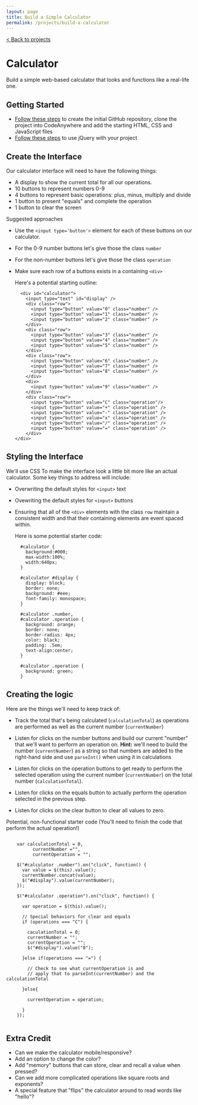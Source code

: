 ```yaml
---
layout: page
title: Build a Simple Calculator
permalink: /projects/build-a-calculator
---
```


[< Back to projects](/projects)

# Calculator

Build a simple web-based calculator that looks and functions like a real-life one.

## Getting Started

- [Follow these steps](/projects/starter) to create the initial GitHub repository, clone the project into CodeAnywhere and add the starting HTML, CSS and JavaScript files
- [Follow these steps](/projects/jquery) to use jQuery with your project


## Create the Interface

Our calculator interface will need to have the following things:

- A display to show the current total for all our operations.
- 10 buttons to represent numbers 0-9
- 4 buttons to represent basic operations: plus, minus, multiply and divide
- 1 button to present "equals" and complete the operation
- 1 button to clear the screen

Suggested approaches

- Use the `<input type='button'>` element for each of these buttons on our calculator.
- For the 0-9 number buttons let's give those the class `number`
- For the non-number buttons let's give those the class `operation`
- Make sure each row of a buttons exists in a containing `<div>`
  
  Here's a potential starting outline:
  
  ```
    <div id="calculator">
      <input type="text" id="display" />
      <div class="row">
        <input type="button" value="0" class="number" />
        <input type="button" value="1" class="number" />
        <input type="button" value="2" class="number" />
      </div>
      <div class="row">
        <input type="button" value="3" class="number" />
        <input type="button" value="4" class="number" />
        <input type="button" value="5" class="number" />
      </div>
      <div class="row">
        <input type="button" value="6" class="number" />
        <input type="button" value="7" class="number" />
        <input type="button" value="8" class="number" />
      </div>
      <div>
        <input type="button" value="9" class="number" />
      </div>
      <div class="row">
        <input type="button" value="C" class="operation"/>
        <input type="button" value="+" class="operation" />
        <input type="button" value="-" class="operation" />  
        <input type="button" value="x" class="operation" />  
        <input type="button" value="/" class="operation" />  
        <input type="button" value="=" class="operation" />  
      </div>    
  </div>
  ```

## Styling the Interface

We'll use CSS To make the interface look a little bit more like an actual calculator. Some key things to address will include:

- Overwriting the default styles for `<input>`  text
- Ovewriting the default styles for `<input>` buttons
- Ensuring that all of the `<div>` elements with the class `row` maintain a consistent width and that their containing elements are event spaced within.

  Here is some potential starter code:
  ```
    #calculator {
      background:#000;
      max-width:100%;
      width:640px;
    }

    #calculator #display {
      display: block;
      border: none;
      background: #eee;
      font-family: monospace;
    }
  
    #calculator .number,
    #calculator .operation {
      background: orange;
      border: none;
      border-radius: 4px;
      color: black;
      padding: .5em;
      text-align:center;
    }

    #calculator .operation {
      background: green;
    }
  
  ```
  
## Creating the logic

Here are the things we'll need to keep track of:

- Track the total that's being calculated (`calculationTotal`) as operations are performed as well as the current number (`currentNumber`)

- Listen for clicks on the number buttons and build our current "number" that we'll want to perform an operation on. **Hint:** we'll need to build the number (`currentNumber`) as a string so that numbers are added to the right-hand side and use `parseInt()` when using it in calculations

- Listen for clicks on the operation buttons to get ready to perform the selected operation using the current number (`currentNumber`) on the total number (`calculationTotal`).

- Listen for clicks on the equals button to actually perform the operation selected in the previous step.

- Listen for clicks on the clear button to clear all values to zero.

Potential, non-functional starter code (You'll need to finish the code that perform the actual operation!)

```

    var calculationTotal = 0,
          currentNumber ="",
          currentOperation = "";
                      
    $("#calculator .number").on("click", function() {
      var value = $(this).value();      
      currentNumber.concat(value);
      $("#display").value(currentNumber);
    });

    $("#calculator .operation").on("click", function() {

      var operation = $(this).value();
      
      // Special behaviors for clear and equals
      if (operations === "C") {
      
        caculationTotal = 0;
        currentNumber = "";
        currentOperation = "";
        $("#display").value("0");        
      
      }else if(operations === "=") {
        
        // Check to see what currentOperation is and
        // apply that to parseInt(currentNumber) and the calculationTotal
                
      }else{
      
        currentOperation = operation;              
      
      }      
    });
    
```


## Extra Credit

- Can we make the calculator mobile/responsive?
- Add an option to change the color?
- Add "memory" buttons that can store, clear and recall a value when pressed?
- Can we add more complicated operations like square roots and exponents?
- A special feature that "flips" the calculator around to read words like "hello"?